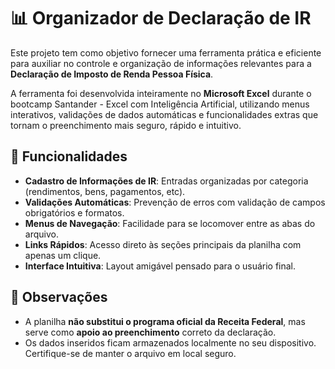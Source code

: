 # 📊 Organizador de Declaração de IR

Este projeto tem como objetivo fornecer uma ferramenta prática e eficiente para auxiliar no controle e organização de informações relevantes para a **Declaração de Imposto de Renda Pessoa Física**.

A ferramenta foi desenvolvida inteiramente no **Microsoft Excel** durante o bootcamp Santander - Excel com Inteligência Artificial, utilizando menus interativos, validações de dados automáticas e funcionalidades extras que tornam o preenchimento mais seguro, rápido e intuitivo.

## 🚀 Funcionalidades

- **Cadastro de Informações de IR**: Entradas organizadas por categoria (rendimentos, bens, pagamentos, etc).
- **Validações Automáticas**: Prevenção de erros com validação de campos obrigatórios e formatos.
- **Menus de Navegação**: Facilidade para se locomover entre as abas do arquivo.
- **Links Rápidos**: Acesso direto às seções principais da planilha com apenas um clique.
- **Interface Intuitiva**: Layout amigável pensado para o usuário final.

## 📌 Observações

- A planilha **não substitui o programa oficial da Receita Federal**, mas serve como **apoio ao preenchimento** correto da declaração.
- Os dados inseridos ficam armazenados localmente no seu dispositivo. Certifique-se de manter o arquivo em local seguro.
